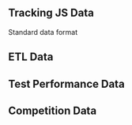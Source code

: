 ## Tracking JS Data

Standard data format

## ETL Data
## Test Performance Data
## Competition Data
